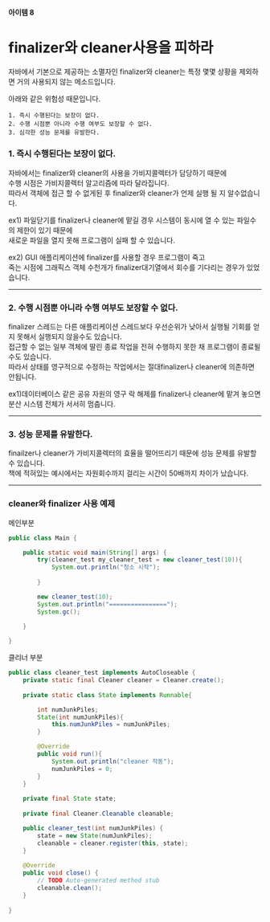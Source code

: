 
#### 아이템 8
# finalizer와 cleaner사용을 피하라

자바에서 기본으로 제공하는 소멸자인 finalizer와 cleaner는 특정 몇몇 상황을 제외하면 거의 사용되지 않는 메소드입니다.

아래와 같은 위험성 때문입니다.

    1. 즉시 수행된다는 보장이 없다.
    2. 수행 시점뿐 아니라 수행 여부도 보장할 수 없다.
    3. 심각한 성능 문제를 유발한다.

### 1. 즉시 수행된다는 보장이 없다.

자바에서는 finalizer와 cleaner의 사용을 가비지콜렉터가 담당하기 때문에   
수행 시점은 가비지콜렉터 알고리즘에 따라 달라집니다.   
따라서 객체에 접근 할 수 없게된 후 finalizer와 cleaner가 언제 실행 될 지 알수없습니다.

ex1) 파일닫기를 finalizer나 cleaner에 맡길 경우 시스템이 동시에 열 수 있는 파일수의 제한이 있기 때문에   
    새로운 파일을 열지 못해 프로그램이 실패 할 수 있습니다.

ex2) GUI 애플리케이션에 finalizer를 사용할 경우 프로그램이 죽고   
    죽는 시점에 그래픽스 객체 수천개가 finalizer대기열에서 회수를 기다리는 경우가 있었습니다.

***
### 2. 수행 시점뿐 아니라 수행 여부도 보장할 수 없다.

finalizer 스레드는 다른 애플리케이션 스레드보다 우선순위가 낮아서 실행될 기회를 얻지 못해서 실행되지 않을수도 있습니다.   
접근할 수 없는 일부 객체에 딸린 종료 작업을 전혀 수행하지 못한 채 프로그램이 종료될 수도 있습니다.   
따라서 상태를 영구적으로 수정하는 작업에서는 절대finalizer나 cleaner에 의존하면 안됩니다.   

ex1)데이터베이스 같은 공유 자원의 영구 락 해제를 finalizer나 cleaner에 맡겨 놓으면 분산 시스템 전체가 서서히 멈춥니다.

***
### 3. 성능 문제를 유발한다.

finailzer나 cleaner가 가비지콜렉터의 효율을 떨어뜨리기 때문에 성능 문제를 유발할 수 있습니다.   
책에 적혀있는 예시에서는 자원회수까지 걸리는 시간이 50배까지 차이가 났습니다.

***

### cleaner와 finalizer 사용 예제

메인부분
```java
public class Main {

	public static void main(String[] args) {
		try(cleaner_test my_cleaner_test = new cleaner_test(10)){
			System.out.println("청소 시작");
			
		}

		new cleaner_test(10);
		System.out.println("================");
		System.gc();
		
	}

}

```

클리너 부분
```java
public class cleaner_test implements AutoCloseable {
	private static final Cleaner cleaner = Cleaner.create();
	
	private static class State implements Runnable{

		int numJunkPiles;
		State(int numJunkPiles){
			this.numJunkPiles = numJunkPiles;
		}

		@Override
		public void run(){
			System.out.println("cleaner 작동");
			numJunkPiles = 0;
		}
	}
	
	private final State state;
	
	private final Cleaner.Cleanable cleanable;

	public cleaner_test(int numJunkPiles) {
		state = new State(numJunkPiles);
		cleanable = cleaner.register(this, state);
	}
	
	@Override
	public void close() {
		// TODO Auto-generated method stub
		cleanable.clean();
	}
	
}

```
